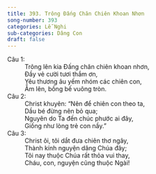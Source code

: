 ```yaml
---
title: 393. Trông Đấng Chăn Chiên Khoan Nhơn
song-number: 393
categories: Lễ Nghi
sub-categories: Dâng Con
draft: false
---
```

<dl><dt>Câu 1:</dt><dd data-verse="1">Trông lên kia Đấng chăn chiên khoan nhơn, <br/>Đầy vẻ cười tươi thắm ơn, <br/>Yêu thương âu yếm nhóm các chiên con, <br/>Ẵm lên, bồng bế vuông tròn. </dd><dt>Câu 2:</dt><dd data-verse="2">Christ khuyên: “Nên để chiên con theo ta, <br/>Dầu bé đừng nên bỏ qua; <br/>Nguyên do Ta đến chúc phước ai đây, <br/>Giống như lòng trẻ con nầy.” </dd><dt>Câu 3:</dt><dd data-verse="3">Christ ôi, tôi dắt đưa chiên thơ ngây, <br/>Thành kính nguyện dâng Chúa đây; <br/>Tôi nay thuộc Chúa rất thỏa vui thay, <br/>Cháu, con, nguyện cũng thuộc Ngài! </dd></dl>